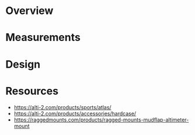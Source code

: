 # Overview


# Measurements


# Design


# Resources
- https://alti-2.com/products/sports/atlas/
- https://alti-2.com/products/accessories/hardcase/
- https://raggedmounts.com/products/ragged-mounts-mudflap-altimeter-mount
